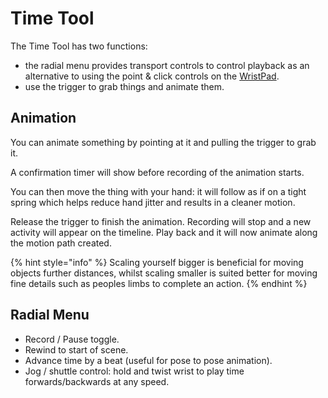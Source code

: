 # Time Tool

The Time Tool has two functions:&#x20;

* the radial menu provides transport controls to control playback as an alternative to using the point & click controls on the [WristPad](../wristpad.md).
* use the trigger to grab things and animate them.

## Animation

You can animate something by pointing at it and pulling the trigger to grab it.&#x20;

A confirmation timer will show before recording of the animation starts.

You can then move the thing with your hand: it will follow as if on a tight spring which helps reduce hand jitter and results in a cleaner motion.

Release the trigger to finish the animation. Recording will stop and a new activity will appear on the timeline. Play back and it will now animate along the motion path created.

{% hint style="info" %}
Scaling yourself bigger is beneficial for moving objects further distances, whilst scaling smaller is suited better for moving fine details such as peoples limbs to complete an action.
{% endhint %}

## Radial Menu

* Record / Pause toggle.
* Rewind to start of scene.
* Advance time by a beat (useful for pose to pose animation).
* Jog / shuttle control: hold and twist wrist to play time forwards/backwards at any speed.
